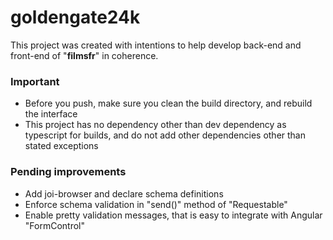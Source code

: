 # goldengate24k

This project was created with intentions to help develop back-end and front-end of  "**filmsfr**" in coherence.

### Important

- Before you push, make sure you clean the build directory, and rebuild the interface
- This project has no dependency other than dev dependency as typescript for builds, and do not add other dependencies other than stated exceptions

### Pending improvements

- Add joi-browser and declare schema definitions
- Enforce schema validation in "send()" method of "Requestable"
- Enable pretty validation messages, that is easy to integrate with Angular "FormControl"

